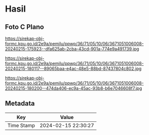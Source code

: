 # Hasil

## Foto C Plano

https://sirekap-obj-formc.kpu.go.id/2e9a/pemilu/ppwp/36/71/05/10/06/3671051006008-20240215-175923--dfa625ab-2cba-43cd-901a-774e9a491739.jpg

https://sirekap-obj-formc.kpu.go.id/2e9a/pemilu/ppwp/36/71/05/10/06/3671051006008-20240215-180117--89065baa-e4ac-48e5-88bd-87437804c802.jpg

https://sirekap-obj-formc.kpu.go.id/2e9a/pemilu/ppwp/36/71/05/10/06/3671051006008-20240215-180200--474da406-ec9a-45ac-93b8-b6e7046608f7.jpg


## Metadata

| Key        | Value               |
| ---------- | ------------------- |
| Time Stamp | 2024-02-15 22:30:27 |



